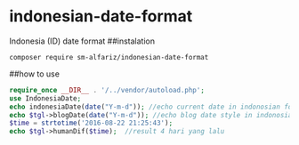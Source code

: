 # indonesian-date-format
Indonesia (ID) date format
##instalation
```
composer require sm-alfariz/indonesian-date-format
```
##how to use
```php
require_once __DIR__ . '/../vendor/autoload.php';
use IndonesiaDate;
echo indonesiaDate(date("Y-m-d")); //echo current date in indonosian format
echo $tgl->blogDate(date("Y-m-d")); //echo blog date style in indonosian format
$time = strtotime('2016-08-22 21:25:43');
echo $tgl->humanDif($time);  //result 4 hari yang lalu
```

